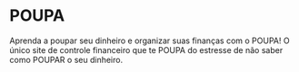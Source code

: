 # POUPA
Aprenda a poupar seu dinheiro e organizar suas finanças com o POUPA! O único site de controle financeiro que te POUPA do estresse de não saber como POUPAR o seu dinheiro.
